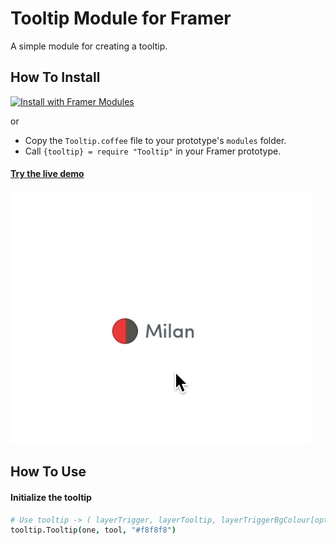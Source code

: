 
# Tooltip Module for Framer

A simple module for creating a tooltip.

## How To Install
<a href='https://open.framermodules.com/Range Filter'>
    <img alt='Install with Framer Modules'
    src='https://www.framermodules.com/assets/badge@2x.png' width='160' height='40' /></a>

or

- Copy the ```Tooltip.coffee``` file to your prototype's ```modules``` folder.
- Call ```{tooltip} = require "Tooltip"``` in your Framer prototype.

#### [Try the live demo](https://framer.cloud/PVruS)

![Screen Demo](./tooltipDemo.gif)

## How To Use

#### Initialize the tooltip
```coffeescript
# Use tooltip -> ( layerTrigger, layerTooltip, layerTriggerBgColour[optional] )
tooltip.Tooltip(one, tool, "#f8f8f8")
```
